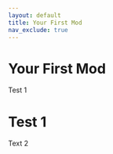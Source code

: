 ```yaml
---
layout: default
title: Your First Mod
nav_exclude: true
---
```


# Your First Mod

Test 1

# Test 1

Text 2